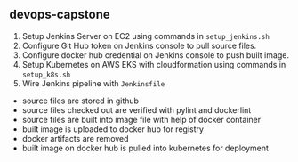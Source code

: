 ## devops-capstone

1. Setup Jenkins Server on EC2 using commands in `setup_jenkins.sh`
2. Configure Git Hub token on Jenkins console to pull source files.
3. Configure docker hub credential on Jenkins console to push built image.  
4. Setup Kubernetes on AWS EKS with cloudformation using commands in `setup_k8s.sh`
5. Wire Jenkins pipeline with `Jenkinsfile` 
* source files are stored in github
* source files checked out are verified with pylint and dockerlint 
* source files are built into image file with help of docker container 
* built image is uploaded to docker hub for registry 
* docker artifacts are removed
* built image on docker hub is pulled into kubernetes for deployment
